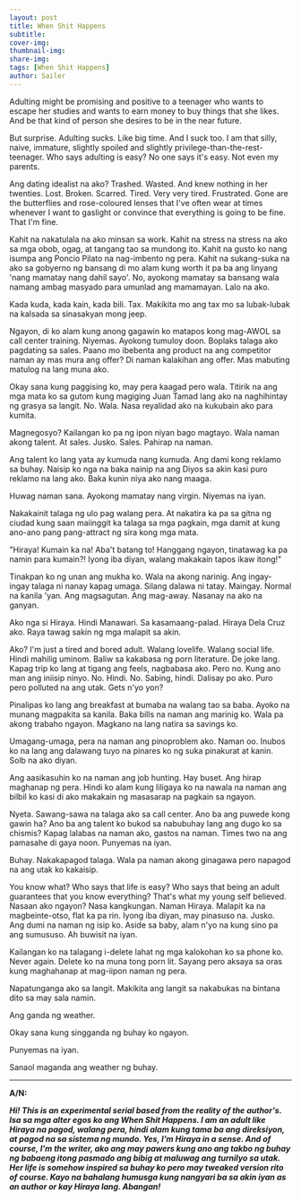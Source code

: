 ```yaml
---
layout: post 
title: When Shit Happens 
subtitle: 
cover-img:
thumbnail-img:
share-img:
tags: [When Shit Happens] 
author: Sailer 
---
```


Adulting might be promising and positive to a teenager who wants to escape her studies and wants to earn money to buy things that she likes. And be that kind of person she desires to be in the near future. 

But surprise. Adulting sucks. Like big time. And I suck too. I am that silly, naive, immature, slightly spoiled and slightly privilege-than-the-rest-teenager. Who says adulting is easy? No one says it's easy. Not even my parents. 

Ang dating idealist na ako? Trashed. Wasted. And knew nothing in her twenties. Lost. Broken. Scarred. Tired. Very very tired. Frustrated. Gone are the butterflies and rose-coloured lenses that I've often wear at times whenever I want to gaslight or convince that everything is going to be fine. That I'm fine. 

Kahit na nakatulala na ako minsan sa work. Kahit na stress na stress na ako sa mga obob, ogag, at tangang tao sa mundong ito. Kahit na gusto ko nang isumpa ang Poncio Pilato na nag-imbento ng pera. Kahit na sukang-suka na ako sa gobyerno ng bansang di mo alam kung worth it pa ba ang linyang 'nang mamatay nang dahil sayo'. No, ayokong mamatay sa bansang wala namang ambag masyado para umunlad ang mamamayan. Lalo na ako. 

Kada kuda, kada kain, kada bili. Tax. Makikita mo ang tax mo sa lubak-lubak na kalsada sa sinasakyan mong jeep. 

Ngayon, di ko alam kung anong gagawin ko matapos kong mag-AWOL sa call center training. Niyemas. Ayokong tumuloy doon. Boplaks talaga ako pagdating sa sales. Paano mo ibebenta ang product na ang competitor naman ay mas mura ang offer?  Di naman kalakihan ang offer. Mas mabuting matulog na lang muna ako. 

Okay sana kung paggising ko, may pera kaagad pero wala. Titirik na ang mga mata ko sa gutom kung magiging Juan Tamad lang ako na naghihintay ng grasya sa langit. No. Wala. Nasa reyalidad ako na kukubain ako para kumita. 

Magnegosyo? Kailangan ko pa ng ipon niyan bago magtayo. Wala naman akong talent. At sales. Jusko. Sales. Pahirap na naman. 

Ang talent ko lang yata ay kumuda nang kumuda. Ang dami kong reklamo sa buhay. Naisip ko nga na baka nainip na ang Diyos sa akin kasi puro reklamo na lang ako. Baka kunin niya ako nang maaga. 

Huwag naman sana. Ayokong mamatay nang virgin. Niyemas na iyan. 

Nakakainit talaga ng ulo pag walang pera. At nakatira ka pa sa gitna ng ciudad kung saan maiinggit ka talaga sa mga pagkain, mga damit at kung ano-ano pang pang-attract ng sira kong mga mata. 

"Hiraya! Kumain ka na! Aba't batang to! Hanggang ngayon, tinatawag ka pa namin para kumain?! Iyong iba diyan, walang makakain tapos ikaw itong!" 

Tinakpan ko ng unan ang mukha ko. Wala na akong narinig. Ang ingay-ingay talaga ni nanay kapag umaga. Silang dalawa ni tatay. Maingay. Normal na kanila 'yan. Ang magsagutan. Ang mag-away. Nasanay na ako na ganyan. 

Ako nga si Hiraya. Hindi Manawari. Sa kasamaang-palad. Hiraya Dela Cruz ako. Raya tawag sakin ng mga malapit sa akin. 

Ako? I'm just a tired and bored adult. Walang lovelife. Walang social life. Hindi mahilig uminom. Baliw sa kakabasa ng porn literature. De joke lang. Kapag trip ko lang at tigang ang feels, nagbabasa ako. Pero no. Kung ano man ang iniisip ninyo. No. Hindi. No. Sabing, hindi. Dalisay po ako. Puro pero polluted na ang utak. Gets n'yo yon? 

Pinalipas ko lang ang breakfast at bumaba na walang tao sa baba. Ayoko na munang magpakita sa kanila. Baka bills na naman ang marinig ko. Wala pa akong trabaho ngayon. Magkano na lang natira sa savings ko. 

Umagang-umaga, pera na naman ang pinoproblem ako. Naman oo. Inubos ko na lang ang dalawang tuyo na pinares ko ng suka pinakurat at kanin. Solb na ako diyan. 

Ang aasikasuhin ko na naman ang job hunting. Hay buset. Ang hirap maghanap ng pera. Hindi ko alam kung liligaya ko na nawala na naman ang bilbil ko kasi di ako makakain ng masasarap na pagkain sa ngayon. 

Nyeta. Sawang-sawa na talaga ako sa call center. Ano ba ang puwede kong gawin ha? Ano ba ang talent ko bukod sa nabubuhay lang ang dugo ko sa chismis? Kapag lalabas na naman ako, gastos na naman. Times two na ang pamasahe di gaya noon. Punyemas na iyan. 

Buhay. Nakakapagod talaga. Wala pa naman akong ginagawa pero napagod na ang utak ko kakaisip. 

You know what? Who says that life is easy? Who says that being an adult guarantees that you know everything? That's what my young self believed. Nasaan ako ngayon? Nasa kangkungan. Naman Hiraya. Malapit ka na magbeinte-otso, flat ka pa rin. Iyong iba diyan, may pinasuso na. Jusko. Ang dumi na naman ng isip ko. Aside sa baby, alam n'yo na kung sino pa ang sumususo. Ah buwisit na iyan. 

Kailangan ko na talagang i-delete lahat ng mga kalokohan ko sa phone ko. Never again. Delete ko na muna tong porn lit. Sayang pero aksaya sa oras kung maghahanap at mag-iipon naman ng pera. 

Napatunganga ako sa langit. Makikita ang langit sa nakabukas na bintana dito sa may sala namin. 

Ang ganda ng weather. 

Okay sana kung singganda ng buhay ko ngayon. 

Punyemas na iyan. 

Sanaol maganda ang weather ng buhay. 


***


**A/N:**

***Hi! This is an experimental serial based from the reality of the author's. Isa sa mga alter egos ko ang When Shit Happens. I am an adult like Hiraya na pagod, walang pera, hindi alam kung tama ba ang direksiyon, at pagod na sa sistema ng mundo. Yes, I'm Hiraya in a sense. And of course, I'm the writer, ako ang may pawers kung ano ang takbo ng buhay ng babaeng itong pasmado ang bibig at maluwag ang turnilyo sa utak. Her life is somehow inspired sa buhay ko pero may tweaked version rito of course. Kayo na bahalang humusga kung nangyari ba sa akin iyan as an author or kay Hiraya lang. Abangan!***
